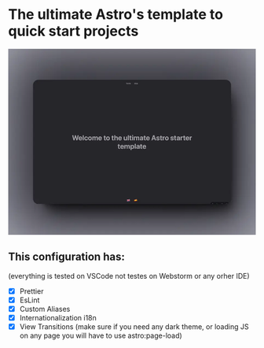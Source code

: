 # The ultimate Astro's template to quick start projects

!['astro ultimate template'](/public/astrotemplate.webp)

## This configuration has:

(everything is tested on VSCode not testes on Webstorm or any orher IDE)

- [x] Prettier
- [x] EsLint
- [x] Custom Aliases
- [x] Internationalization i18n
- [x] View Transitions (make sure if you need any dark theme, or loading JS on any page you will have to use astro:page-load)
